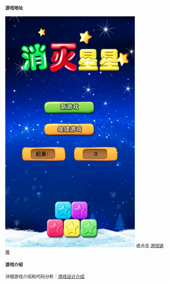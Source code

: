 #### 游戏地址
<img src="./imgsrc/address.png" alt="">
或点击 <a href="https://zisefeng.github.io/xiaoxiaole/">游戏链接</a>

#### 游戏介绍
详细游戏介绍和代码分析：<a href="./game.md">游戏设计介绍</a>
